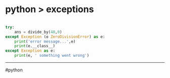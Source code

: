 # python > exceptions

```python

try: 
	ans = divide_by(40,0)
except Exception (o ZeroDivisionError) as e:
	print('error message...',e)
	print(e.__class__)
except Exception as e:
	print(e, ' something went wrong')
```


- - -
#python
